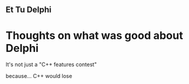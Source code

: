 Et Tu Delphi
----



Thoughts on what was good about Delphi
===


It's not just a "C++ features contest"

because... C++ would lose



